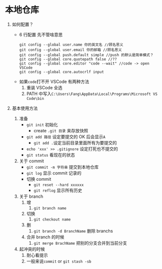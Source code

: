 # 本地仓库

1. 如何配置？

   - 6 行配置 先不管啥意思
     ```
     git config --global user.name 你的英文名 //顾名思义
     git config --global user.email 你的邮箱 //顾名思义
     git config --global push.default simple //push 的默认是简单模式？
     git config --global core.quotepath false //??
     git config --global core.editor "code --wait" //code -> open VSCode
     git config --global core.autocrlf input
     ```
   - 如果`code`打不开 VSCode 有两种方法
     1. 重装 VSCode 全选
     2. PATH 中写入`C:\Users\Fang\AppData\Local\Programs\Microsoft VS Code\bin`

2. 基本使用方法
   1. 准备
      - `git init` 初始化
        - create `.git 目录` 来存放快照
      - `git add 路径` 设定要提交的 OK 后会显示`A`
        - `git add .`设定当前目录里面所有为要提交的
      - `echo 'xxx' >> .gitignore` 设定打死也不提交的
      - `git status` 看现在的状态
   2. 关于 commit
      - `git commit -m 字符串` 提交到本地仓库
      - `git log` 显示 commit 记录的
      - 切换 commit
        - `git reset --hard xxxxxx`
        - `git reflog` 显示所有历史
   3. 关于 branch
      1. 增
         1. `git branch name`
      2. 切换
         1. `git checkout name`
      3. 删
         1. `git branch -d BranchName` 删除 branchs
      4. 合并 branch 的时候
         1. `git merge BrachName` 把别的分支合并到当前分支
   4. 起冲突的时候
      1. 耐心看提示
      2. 一般来说`commit` or `git stash -sb`
